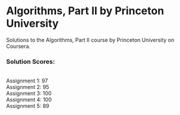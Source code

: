 # Algorithms, Part II by Princeton University
Solutions to the Algorithms, Part II course by Princeton University on Coursera.

<h3> Solution Scores: </h3> <br />
Assignment 1: 97 <br />
Assignment 2: 95 <br />
Assignment 3: 100 <br />
Assignment 4: 100 <br />
Assignment 5: 89 <br />
